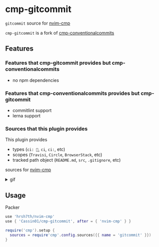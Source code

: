 # cmp-gitcommit

`gitcommit` source for [nvim-cmp](https://github.com/hrsh7th/nvim-cmp)

`cmp-gitcommit` is a fork of [cmp-conventionalcommits](https://github.com/davidsierradz/cmp-conventionalcommits)

## Features

### Features that cmp-gitcommit provides but cmp-conventionalcommits

- no npm dependencies

### Features that cmp-conventionalcommits provides but cmp-gitcommit

- commitlint support
- lerna support

### Sources that this plugin provides

This plugin provides

- types (`ci: 👷`, `ci`, `ci:`, etc)
- scopes (`Travisi`, `Circle`, `BrowserStack`, etc)
- tracked path object (`README.md`, `src`, `.gitignore`, etc)

sources for [nvim-cmp](https://github.com/hrsh7th/nvim-cmp)

<details>
<summary>gif</summary>

![gif](https://github.com/Cassin01/cmp-gitcommit/blob/7e71945599a6c0db6caeb4b2045986af976d55ad/asset/commit.gif)

</details>

## Usage

Packer
```lua
use 'hrsh7th/nvim-cmp'
use { 'Cassin01/cmp-gitcommit', after = { 'nvim-cmp' } }
```

```lua
require('cmp').setup {
  sources = require'cmp'.config.sources({{ name = 'gitcommit' }})
}
```

